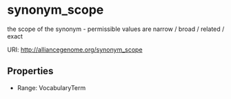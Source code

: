 # synonym_scope

the scope of the synonym - permissible values are narrow / broad / related / exact

URI: http://alliancegenome.org/synonym_scope



<!-- no inheritance hierarchy -->


## Properties

 * Range: VocabularyTerm


